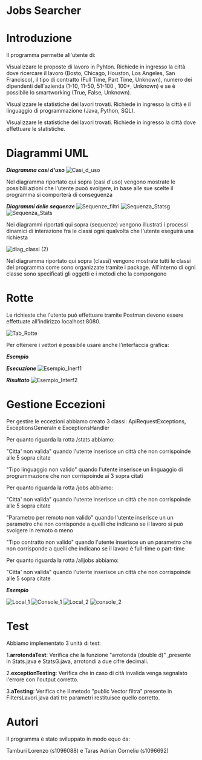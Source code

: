 # Jobs Searcher 
# Introduzione
Il programma permette all'utente di:

Visualizzare le proposte di lavoro in Pyhton. Richiede in ingresso la città dove ricercare il lavoro (Bosto, Chicago, Houston, Los Angeles, San Francisco), il tipo di contratto (Full Time, Part Time, Unknown), numero dei dipendenti dell'azienda (1-10, 11-50, 51-100 , 100+, Unknown) e se è possibile lo smartworking (True, False, Unknown).

Visualizzare le statistiche dei lavori trovati. Richiede in ingresso la città e il linguaggio di programmazione (Java, Python, SQL).

Visualizzare le statistiche dei lavori trovati. Richiede in ingresso la città dove effettuare le statistiche.

# Diagrammi UML

<b><i> Diagramma casi d'uso </i></b>
![Casi_d_uso](https://user-images.githubusercontent.com/75088702/141357338-0a809332-4f30-4667-b9a7-f1f3680e67e5.png)

Nel diagramma riportato qui sopra (casi d'uso) vengono mostrate le possibili azioni che l'utente puoò svolgere, in base alle sue scelte il programma si comporterà di conseguenza 

<b><i> Diagrammi delle sequenze </i></b>
![Sequenze_filtri](https://user-images.githubusercontent.com/75088702/141357700-9a6115d8-ac3d-46f8-b04c-112d05762b62.png)
![Sequenza_Statsg](https://user-images.githubusercontent.com/75088702/141358010-2745639c-6288-4da2-b647-435326acfc38.png)
![Sequenza_Stats](https://user-images.githubusercontent.com/75088702/141358121-2e2e3fcc-aa8c-4998-9037-1998ebc7b0c4.png)

Nei diagrammi riportati qui sopra (sequenze) vengono illustrati i processi dinamici di interazione fra le classi ogni qualvolta che l'utente eseguirà una richiesta 

![diag_classi (2)](https://user-images.githubusercontent.com/75088702/141374852-0f9f9868-8eff-415c-841e-1815da8e7aa4.png)

Nel diagramma riportato qui sopra (classi) vengono mostrate tutti le classi del programma come sono organizzate tramite i package. All'interno di ogni classe sono specificati gli oggetti e i metodi che la compongono

# Rotte
Le richieste che l'utente può effettuare tramite Postman devono essere effettuate all'indirizzo
localhost:8080.

![Tab_Rotte](https://user-images.githubusercontent.com/75088702/141351259-258e4f83-4d00-4eaf-b7fe-eaf126a1b5ea.png)

Per ottenere i vettori è possibile usare anche l'interfaccia grafica: 

<b><i>Esempio</i></b>

<b><i>Esecuzione</i></b>
![Esempio_Inerf1](https://user-images.githubusercontent.com/75088702/141351790-96028780-fe87-4d76-a7b5-308c0a43834b.png)

<b><i>Risultato</i></b>
![Esempio_Interf2](https://user-images.githubusercontent.com/75088702/141351951-2943f3ea-4fe2-44ae-8421-0c04aa481a8b.png)

# Gestione Eccezioni

Per gestire le eccezioni abbiamo creato 3 classi: ApiRequestExceptions, ExceptionsGeneraln e ExceptionsHandler

Per quanto riguarda la rotta /stats abbiamo:

"Citta' non valida" quando l'utente inserisce un città che non corrispoinde alle 5 sopra citate

"Tipo linguaggio non valido" quando l'utente inserisce un linguaggio di programmazione che non corrispoinde ai 3 sopra citati


Per quanto riguarda la rotta /jobs abbiamo:

"Citta' non valida" quando l'utente inserisce un città che non corrispoinde alle 5 sopra citate

"Parametro per remoto non valido" quando l'utente inserisce un un parametro che non corrisponde a quelli che indicano se il lavoro si può  svolgere in remoto o meno

"Tipo contratto non valido" quando l'utente inserisce un un parametro che non corrisponde a quelli che indicano se il lavoro è full-time o part-time


Per quanto riguarda la rotta /alljobs abbiamo:

"Citta' non valida" quando l'utente inserisce un città che non corrispoinde alle 5 sopra citate

<b><i>Esempio</i></b>

![Local_1](https://user-images.githubusercontent.com/75088702/141354799-4b2c7735-18fd-44e4-8d4e-8e5423e985ca.png)
![Console_1](https://user-images.githubusercontent.com/75088702/141354823-55d52734-a9fd-4b7b-933e-8b01ab5b31c2.png)
![Local_2](https://user-images.githubusercontent.com/75088702/141355091-296ddc71-957a-496c-a79c-9afe95a0b94f.png)
![console_2](https://user-images.githubusercontent.com/75088702/141355099-008ee8de-537d-4127-b91b-bb51b3e4854b.png)


# Test

Abbiamo implementato 3 unità di test:

1.<b>arrotondaTest</b>: Verifica che la funzione "arrotonda (double d)" ,presente in  Stats.java e StatsG.java, arrotondi a due cifre decimali.

2.<b>exceptionTesting</b>: Verifica che in caso di cità invalida venga segnalato l'errore con l'output corretto.

3.<b>aTesting</b>: Verifica che il metodo "public Vector<DownloadCity> filtra" presente in FiltersLavori.java dati tre parametri restituisce quello corretto.

# Autori
  Il programma è stato sviluppato in modo equo da:
  
  Tamburi Lorenzo (s1096088) e Taras Adrian Corneliu (s1096692)
